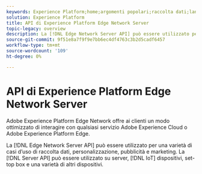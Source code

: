 ```yaml
---
keywords: Experience Platform;home;argomenti popolari;raccolta dati;lancio;sdk web
solution: Experience Platform
title: API di Experience Platform Edge Network Server
topic-legacy: overview
description: La [!DNL Edge Network Server API] può essere utilizzato per una varietà di casi d’uso di raccolta dati, personalizzazione, pubblicità e marketing. La [!DNL Server API] può essere utilizzato su server, [!DNL IoT] dispositivi, set-top box e una varietà di altri dispositivi.
source-git-commit: 9f51e8a7f9f9e7bb6ec4df4763c3b2d5cadf6457
workflow-type: tm+mt
source-wordcount: '109'
ht-degree: 0%

---
```


# API di Experience Platform Edge Network Server

Adobe Experience Platform Edge Network offre ai clienti un modo ottimizzato di interagire con qualsiasi servizio Adobe Experience Cloud o Adobe Experience Platform Edge.

La [!DNL Edge Network Server API] può essere utilizzato per una varietà di casi d’uso di raccolta dati, personalizzazione, pubblicità e marketing. La [!DNL Server API] può essere utilizzato su server, [!DNL IoT] dispositivi, set-top box e una varietà di altri dispositivi.